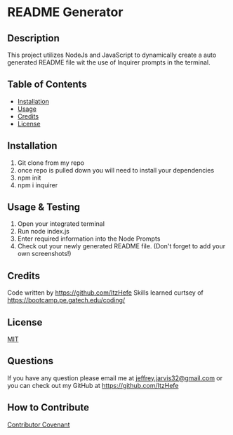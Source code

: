 # README Generator 

## Description
This project utilizes NodeJs and JavaScript to dynamically create a auto generated README file wit the use of Inquirer prompts in the terminal.

## Table of Contents

- [Installation](#installation)
- [Usage](#usage)
- [Credits](#credits)
- [License](#license)

## Installation
1. Git clone from my repo
2. once repo is pulled down you will need to install your dependencies 
3. npm init
4. npm i inquirer

## Usage & Testing
1. Open your integrated terminal 
2. Run node index.js
3. Enter required information into the Node Prompts
4. Check out your newly generated README file. (Don't forget to add your own screenshots!)

<!--- Dont forget to add your Screenshots! --->

## Credits
Code written by https://github.com/ItzHefe
Skills learned curtsey of https://bootcamp.pe.gatech.edu/coding/ 

## License
[MIT](https://choosealicense.com/licenses/mit/)

## Questions
If you have any question please email me at jeffrey.jarvis32@gmail.com
or you can check out my GitHub at https://github.com/ItzHefe 

## How to Contribute

[Contributor Covenant](https://contributor-covenant.org/)